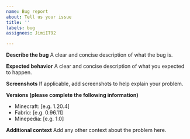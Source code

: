 ```yaml
---
name: Bug report
about: Tell us your issue
title: ''
labels: bug
assignees: JimiIT92

---
```


**Describe the bug**
A clear and concise description of what the bug is.

**Expected behavior**
A clear and concise description of what you expected to happen.

**Screenshots**
If applicable, add screenshots to help explain your problem.

**Versions (please complete the following information)**
 - Minecraft: [e.g. 1.20.4]
 - Fabric: [e.g. 0.96.11]
 - Minepedia: [e.g. 1.0]

**Additional context**
Add any other context about the problem here.
